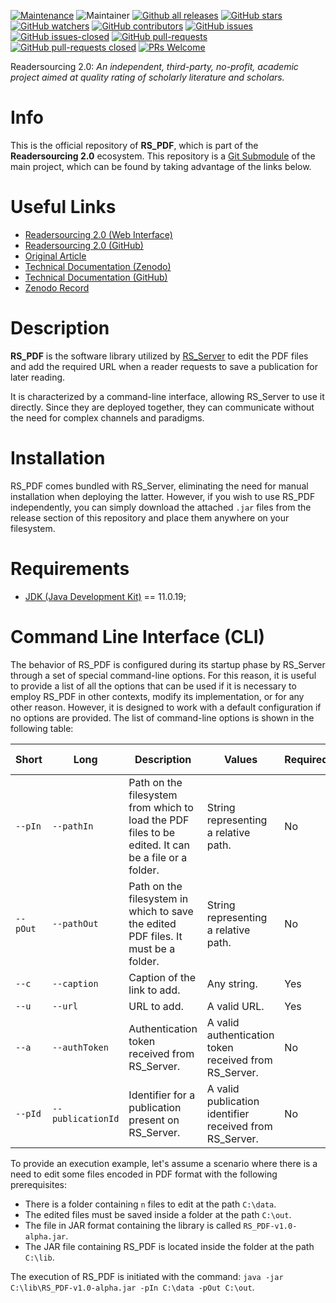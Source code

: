[![Maintenance](https://img.shields.io/badge/Maintained%3F-yes-green.svg)](https://GitHub.com/Naereen/StrapDown.js/graphs/commit-activity)
![Maintainer](https://img.shields.io/badge/maintainer-Miccighel-blue)
[![Github all releases](https://img.shields.io/github/downloads/Miccighel/Readersourcing-2.0-RS_PDF/total.svg)](https://GitHub.com/Miccighel/Readersourcing-2.0-RS_PDF/releases/)
[![GitHub stars](https://badgen.net/github/stars/Miccighel/Readersourcing-2.0-RS_PDF)](https://GitHub.com/Miccighel/Readersourcing-2.0-RS_PDF/stargazers/)
[![GitHub watchers](https://badgen.net/github/watchers/Miccighel/Readersourcing-2.0-RS_PDF/)](https://GitHub.com/Miccighel/Readersourcing-2.0-RS_PDF/watchers/)
[![GitHub contributors](https://img.shields.io/github/contributors/Miccighel/Readersourcing-2.0-RS_PDF.svg)](https://GitHub.com/Miccighel/Readersourcing-2.0-RS_PDF/graphs/contributors/)
[![GitHub issues](https://img.shields.io/github/issues/Miccighel/Readersourcing-2.0-RS_PDF.svg)](https://GitHub.com/Miccighel/Readersourcing-2.0-RS_PDF/issues/)
[![GitHub issues-closed](https://img.shields.io/github/issues-closed/Miccighel/Readersourcing-2.0-RS_PDF.svg)](https://GitHub.com/Miccighel/Readersourcing-2.0-RS_PDF/issues?q=is%3Aissue+is%3Aclosed)
[![GitHub pull-requests](https://img.shields.io/github/issues-pr/Miccighel/Readersourcing-2.0-RS_PDF.svg)](https://GitHub.com/Miccighel/Readersourcing-2.0-RS_PDF/pull/)
[![GitHub pull-requests closed](https://img.shields.io/github/issues-pr-closed/Miccighel/Readersourcing-2.0-RS_PDF.svg)](https://GitHub.com/Miccighel/Readersourcing-2.0-RS_PDF/pull/)
[![PRs Welcome](https://img.shields.io/badge/PRs-welcome-brightgreen.svg?style=flat-square)](http://makeapullrequest.com)

Readersourcing 2.0: _An independent, third-party, no-profit, academic project aimed at quality rating of scholarly literature and scholars._

<h1>Info</h1>

This is the official repository of **RS_PDF**, which is part of the **Readersourcing 2.0** ecosystem. This repository is a [Git Submodule](https://git-scm.com/book/it/v2/Git-Tools-Submodules) of the main project, which can be found by taking advantage of the links below.

<h1>Useful Links</h1>

- <a href="https://readersourcing.org">Readersourcing 2.0 (Web Interface)</a>
- <a href="https://github.com/Miccighel/Readersourcing-2.0">Readersourcing 2.0 (GitHub)</a>
- <a href="https://zenodo.org/record/1446468">Original Article</a>
- <a href="https://zenodo.org/record/1452397">Technical Documentation (Zenodo)</a>
- <a href="https://github.com/Miccighel/Readersourcing-2.0-TechnicalDocumentation"> Technical Documentation (GitHub)</a>
- <a href="https://doi.org/10.5281/zenodo.1442597">Zenodo Record</a>

<h1>Description</h1>

**RS_PDF** is the software library utilized by [RS_Server](https://github.com/Miccighel/Readersourcing-2.0-RS_Server) to edit the PDF files and add
the required URL when a reader requests to save a publication for later reading. 

It is characterized by a command-line interface, allowing RS_Server to use it directly. Since they are deployed together, they can communicate without the need for complex channels and paradigms.

<h1>Installation</h1>

RS_PDF comes bundled with RS_Server, eliminating the need for manual installation when deploying the latter. However, if you wish to use RS_PDF 
independently, you can simply download the attached `.jar` files from the release section of this repository and place them anywhere on your filesystem.

<h1>Requirements</h1>

- <a href="https://www.oracle.com/it/java/technologies/javase/jdk11-archive-downloads.html">JDK (Java Development Kit)</a> == 11.0.19;

<h1>Command Line Interface (CLI)</h1>

The behavior of RS_PDF is configured during its startup phase by RS_Server through a set of special command-line options. For this reason,
it is useful to provide a list of all the options that can be used if it is necessary to employ RS_PDF in other contexts, modify its implementation,
or for any other reason. However, it is designed to work with a default configuration if no options are provided. The list of command-line options
is shown in the following table:

| Short | Long | Description | Values | Required | Depends On |
|-------|------|-------------|--------|----------|------------|
| `--pIn` | `--pathIn` | Path on the filesystem from which to load the PDF files to be edited. It can be a file or a folder. | String representing a relative path. | No | `--pOut` |
| `--pOut` | `--pathOut` | Path on the filesystem in which to save the edited PDF files. It must be a folder. | String representing a relative path. | No | `--pIn` |
| `--c` | `--caption` | Caption of the link to add. | Any string. | Yes | No |
| `--u` | `--url` | URL to add. | A valid URL. | Yes | No |
| `--a` | `--authToken` | Authentication token received from RS_Server. | A valid authentication token received from RS_Server. | No | `--pOut --pIn --pId` |
| `--pId` | `--publicationId` | Identifier for a publication present on RS_Server. | A valid publication identifier received from RS_Server. | No | `--pOut --pIn --a` |

To provide an execution example, let's assume a scenario where there is a need to edit some files encoded in PDF format with the following prerequisites:

- There is a folder containing `n` files to edit at the path `C:\data`.
- The edited files must be saved inside a folder at the path `C:\out`.
- The file in JAR format containing the library is called `RS_PDF-v1.0-alpha.jar`.
- The JAR file containing RS_PDF is located inside the folder at the path `C:\lib`.

The execution of RS_PDF is initiated with the command: `java -jar C:\lib\RS_PDF-v1.0-alpha.jar -pIn C:\data -pOut C:\out`.